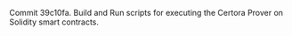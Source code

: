 Commit 39c10fa.                    Build and Run scripts for executing the Certora Prover on Solidity smart contracts.